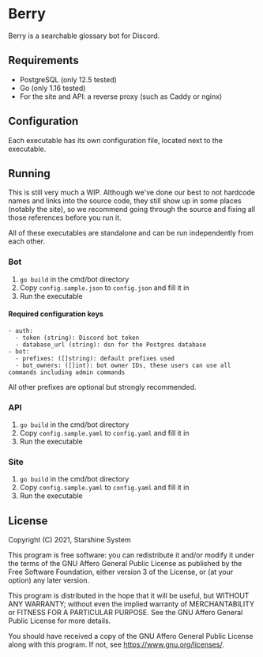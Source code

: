 # Berry

Berry is a searchable glossary bot for Discord.

## Requirements

- PostgreSQL (only 12.5 tested)
- Go (only 1.16 tested)
- For the site and API: a reverse proxy (such as Caddy or nginx)

## Configuration

Each executable has its own configuration file, located next to the executable.

## Running

This is still very much a WIP. Although we've done our best to not hardcode names and links into the source code, they still show up in some places (notably the site), so we recommend going through the source and fixing all those references before you run it.

All of these executables are standalone and can be run independently from each other.

### Bot

1. `go build` in the cmd/bot directory
2. Copy `config.sample.json` to `config.json` and fill it in
3. Run the executable

#### Required configuration keys

```
- auth:
  - token (string): Discord bot token
  - database_url (string): dsn for the Postgres database
- bot:
  - prefixes: ([]string): default prefixes used
  - bot_owners: ([]int): bot owner IDs, these users can use all commands including admin commands
```

All other prefixes are optional but strongly recommended.

### API

1. `go build` in the cmd/bot directory
2. Copy `config.sample.yaml` to `config.yaml` and fill it in
3. Run the executable

### Site

1. `go build` in the cmd/bot directory
2. Copy `config.sample.yaml` to `config.yaml` and fill it in
3. Run the executable

## License

Copyright (C) 2021, Starshine System

This program is free software: you can redistribute it and/or modify
it under the terms of the GNU Affero General Public License as published by
the Free Software Foundation, either version 3 of the License, or
(at your option) any later version.

This program is distributed in the hope that it will be useful,
but WITHOUT ANY WARRANTY; without even the implied warranty of
MERCHANTABILITY or FITNESS FOR A PARTICULAR PURPOSE.  See the
GNU Affero General Public License for more details.

You should have received a copy of the GNU Affero General Public License
along with this program.  If not, see <https://www.gnu.org/licenses/>.